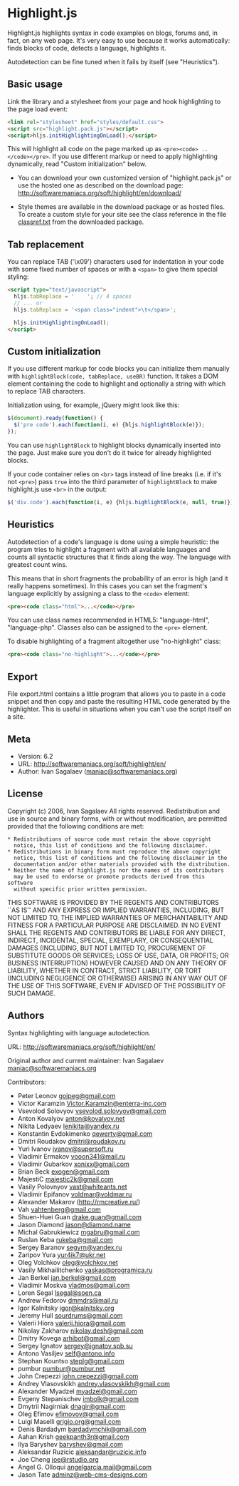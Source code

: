 # Highlight.js

Highlight.js highlights syntax in code examples on blogs, forums and,
in fact, on any web page. It's very easy to use because it works
automatically: finds blocks of code, detects a language, highlights it.

Autodetection can be fine tuned when it fails by itself (see "Heuristics").


## Basic usage

Link the library and a stylesheet from your page and hook highlighting to
the page load event:

```html
<link rel="stylesheet" href="styles/default.css">
<script src="highlight.pack.js"></script>
<script>hljs.initHighlightingOnLoad();</script>
```

This will highlight all code on the page marked up as `<pre><code> .. </code></pre>`.
If you use different markup or need to apply highlighting dynamically, read
"Custom initialization" below.

- You can download your own customized version of "highlight.pack.js" or
  use the hosted one as described on the download page:
  <http://softwaremaniacs.org/soft/highlight/en/download/>

- Style themes are available in the download package or as hosted files.
  To create a custom style for your site see the class reference in the file
  [classref.txt][cr] from the downloaded package.

[cr]: http://github.com/isagalaev/highlight.js/blob/master/classref.txt


## Tab replacement

You can replace TAB ('\x09') characters used for indentation in your code
with some fixed number of spaces or with a `<span>` to give them special
styling:

```html
<script type="text/javascript">
  hljs.tabReplace = '    '; // 4 spaces
  // ... or
  hljs.tabReplace = '<span class="indent">\t</span>';

  hljs.initHighlightingOnLoad();
</script>
```

## Custom initialization

If you use different markup for code blocks you can initialize them manually
with `highlightBlock(code, tabReplace, useBR)` function. It takes a DOM element
containing the code to highlight and optionally a string with which to replace
TAB characters.

Initialization using, for example, jQuery might look like this:

```javascript
$(document).ready(function() {
  $('pre code').each(function(i, e) {hljs.highlightBlock(e)});
});
```

You can use `highlightBlock` to highlight blocks dynamically inserted into
the page. Just make sure you don't do it twice for already highlighted
blocks.

If your code container relies on `<br>` tags instead of line breaks (i.e. if
it's not `<pre>`) pass `true` into the third parameter of `highlightBlock`
to make highlight.js use `<br>` in the output:

```javascript
$('div.code').each(function(i, e) {hljs.highlightBlock(e, null, true)});
```


## Heuristics

Autodetection of a code's language is done using a simple heuristic:
the program tries to highlight a fragment with all available languages and
counts all syntactic structures that it finds along the way. The language
with greatest count wins.

This means that in short fragments the probability of an error is high
(and it really happens sometimes). In this cases you can set the fragment's
language explicitly by assigning a class to the `<code>` element:

```html
<pre><code class="html">...</code></pre>
```

You can use class names recommended in HTML5: "language-html",
"language-php". Classes also can be assigned to the `<pre>` element.

To disable highlighting of a fragment altogether use "no-highlight" class:

```html
<pre><code class="no-highlight">...</code></pre>
```


## Export

File export.html contains a little program that allows you to paste in a code
snippet and then copy and paste the resulting HTML code generated by the
highlighter. This is useful in situations when you can't use the script itself
on a site.


## Meta

- Version: 6.2
- URL:     http://softwaremaniacs.org/soft/highlight/en/
- Author:  Ivan Sagalaev (<maniac@softwaremaniacs.org>)


## License ##

Copyright (c) 2006, Ivan Sagalaev
All rights reserved.
Redistribution and use in source and binary forms, with or without
modification, are permitted provided that the following conditions are met:

    * Redistributions of source code must retain the above copyright
      notice, this list of conditions and the following disclaimer.
    * Redistributions in binary form must reproduce the above copyright
      notice, this list of conditions and the following disclaimer in the
      documentation and/or other materials provided with the distribution.
    * Neither the name of highlight.js nor the names of its contributors
      may be used to endorse or promote products derived from this software
      without specific prior written permission.

THIS SOFTWARE IS PROVIDED BY THE REGENTS AND CONTRIBUTORS ``AS IS'' AND ANY
EXPRESS OR IMPLIED WARRANTIES, INCLUDING, BUT NOT LIMITED TO, THE IMPLIED
WARRANTIES OF MERCHANTABILITY AND FITNESS FOR A PARTICULAR PURPOSE ARE
DISCLAIMED. IN NO EVENT SHALL THE REGENTS AND CONTRIBUTORS BE LIABLE FOR ANY
DIRECT, INDIRECT, INCIDENTAL, SPECIAL, EXEMPLARY, OR CONSEQUENTIAL DAMAGES
(INCLUDING, BUT NOT LIMITED TO, PROCUREMENT OF SUBSTITUTE GOODS OR SERVICES;
LOSS OF USE, DATA, OR PROFITS; OR BUSINESS INTERRUPTION) HOWEVER CAUSED AND
ON ANY THEORY OF LIABILITY, WHETHER IN CONTRACT, STRICT LIABILITY, OR TORT
(INCLUDING NEGLIGENCE OR OTHERWISE) ARISING IN ANY WAY OUT OF THE USE OF THIS
SOFTWARE, EVEN IF ADVISED OF THE POSSIBILITY OF SUCH DAMAGE.


## Authors ##

Syntax highlighting with language autodetection.

URL:   http://softwaremaniacs.org/soft/highlight/en/

Original author and current maintainer:
Ivan Sagalaev <maniac@softwaremaniacs.org>

Contributors:

- Peter Leonov <gojpeg@gmail.com>
- Victor Karamzin <Victor.Karamzin@enterra-inc.com>
- Vsevolod Solovyov <vsevolod.solovyov@gmail.com>
- Anton Kovalyov <anton@kovalyov.net>
- Nikita Ledyaev <lenikita@yandex.ru>
- Konstantin Evdokimenko <qewerty@gmail.com>
- Dmitri Roudakov <dmitri@roudakov.ru>
- Yuri Ivanov <ivanov@supersoft.ru>
- Vladimir Ermakov <vooon341@mail.ru>
- Vladimir Gubarkov <xonixx@gmail.com>
- Brian Beck <exogen@gmail.com>
- MajestiC <majestic2k@gmail.com>
- Vasily Polovnyov <vast@whiteants.net>
- Vladimir Epifanov <voldmar@voldmar.ru>
- Alexander Makarov (http://rmcreative.ru/)
- Vah <vahtenberg@gmail.com>
- Shuen-Huei Guan <drake.guan@gmail.com>
- Jason Diamond <jason@diamond.name>
- Michal Gabrukiewicz <mgabru@gmail.com>
- Ruslan Keba <rukeba@gmail.com>
- Sergey Baranov <segyrn@yandex.ru>
- Zaripov Yura <yur4ik7@ukr.net>
- Oleg Volchkov <oleg@volchkov.net>
- Vasily Mikhailitchenko <vaskas@programica.ru>
- Jan Berkel <jan.berkel@gmail.com>
- Vladimir Moskva <vladmos@gmail.com>
- Loren Segal <lsegal@soen.ca>
- Andrew Fedorov <dmmdrs@mail.ru>
- Igor Kalnitsky <igor@kalnitsky.org>
- Jeremy Hull <sourdrums@gmail.com>
- Valerii Hiora <valerii.hiora@gmail.com>
- Nikolay Zakharov <nikolay.desh@gmail.com>
- Dmitry Kovega <arhibot@gmail.com>
- Sergey Ignatov <sergey@ignatov.spb.su>
- Antono Vasiljev <self@antono.info>
- Stephan Kountso <steplg@gmail.com>
- pumbur <pumbur@pumbur.net>
- John Crepezzi <john.crepezzi@gmail.com>
- Andrey Vlasovskikh <andrey.vlasovskikh@gmail.com>
- Alexander Myadzel <myadzel@gmail.com>
- Evgeny Stepanischev <imbolk@gmail.com>
- Dmytrii Nagirniak <dnagir@gmail.com>
- Oleg Efimov <efimovov@gmail.com>
- Luigi Maselli <grigio.org@gmail.com>
- Denis Bardadym <bardadymchik@gmail.com>
- Aahan Krish <geekpanth3r@gmail.com>
- Ilya Baryshev <baryshev@gmail.com>
- Aleksandar Ruzicic <aleksandar@ruzicic.info>
- Joe Cheng <joe@rstudio.org>
- Angel G. Olloqui <angelgarcia.mail@gmail.com>
- Jason Tate <adminz@web-cms-designs.com>
